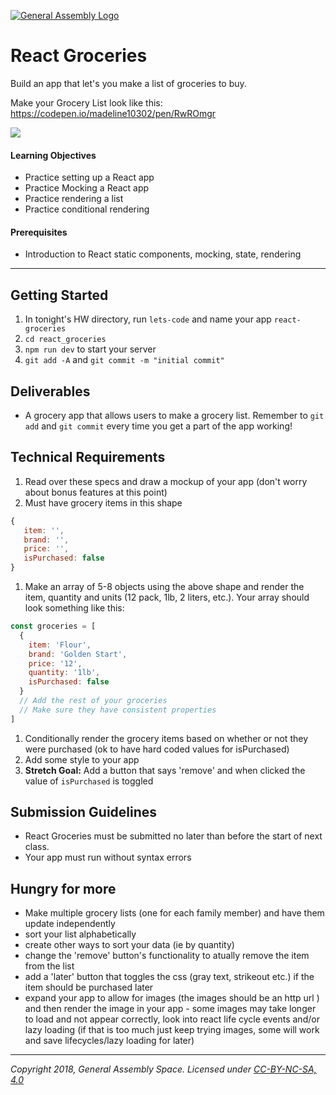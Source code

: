 [![General Assembly Logo](https://camo.githubusercontent.com/1a91b05b8f4d44b5bbfb83abac2b0996d8e26c92/687474703a2f2f692e696d6775722e636f6d2f6b6538555354712e706e67)](https://generalassemb.ly)

# React Groceries 

Build an app that let's you make a list of groceries to buy. 

Make your Grocery List look like this: https://codepen.io/madeline10302/pen/RwROmgr

<img src="https://i.imgur.com/N20tCbL.png" />

#### Learning Objectives

- Practice setting up a React app
- Practice Mocking a React app
- Practice rendering a list
- Practice conditional rendering


#### Prerequisites

- Introduction to React static components, mocking, state, rendering

---

## Getting Started

1. In tonight's HW directory, run `lets-code` and name your app `react-groceries`
2. `cd react_groceries`
4. `npm run dev` to start your server
5. `git add -A` and `git commit -m "initial commit"`


## Deliverables

- A grocery app that allows users to make a grocery list. Remember to `git add` and `git commit` every time you get a part of the app working!

## Technical Requirements
1. Read over these specs and draw a mockup of your app (don't worry about bonus features at this point)
1. Must have grocery items in this shape

```js
{
   item: '',
   brand: '',
   price: '',
   isPurchased: false
}
```

1. Make an array of 5-8 objects using the above shape and render the item, quantity and units (12 pack, 1lb, 2 liters, etc.). Your array should look something like this:

```js
const groceries = [
  {
    item: 'Flour',
    brand: 'Golden Start',
    price: '12',
    quantity: '1lb',
    isPurchased: false
  }
  // Add the rest of your groceries
  // Make sure they have consistent properties
]
```
1. Conditionally render the grocery items based on whether or not they were purchased (ok to have hard coded values for isPurchased)
1. Add some style to your app
1. **Stretch Goal:** Add a button that says 'remove' and when clicked the value of `isPurchased` is toggled

## Submission Guidelines

- React Groceries must be submitted no later than before the start of next class.
- Your app must run without syntax errors

## Hungry for more
- Make multiple grocery lists (one for each family member) and have them update independently
- sort your list alphabetically
- create other ways to sort your data (ie by quantity)
- change the 'remove' button's functionality to atually remove the item from the list
- add a 'later' button that toggles the css (gray text, strikeout etc.) if the item should be purchased later
- expand your app to allow for images (the images should be an http url ) and then render the image in your app - some images may take longer to load and not appear correctly, look into react life cycle events and/or lazy loading (if that is too much just keep trying images, some will work and save lifecycles/lazy loading for later)

---

*Copyright 2018, General Assembly Space. Licensed under [CC-BY-NC-SA, 4.0](https://creativecommons.org/licenses/by-nc-sa/4.0/)*
